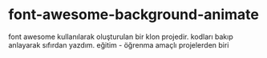# font-awesome-background-animate
 font awesome kullanılarak oluşturulan bir klon projedir. kodları bakıp anlayarak sıfırdan yazdım. eğitim - öğrenma amaçlı projelerden biri
